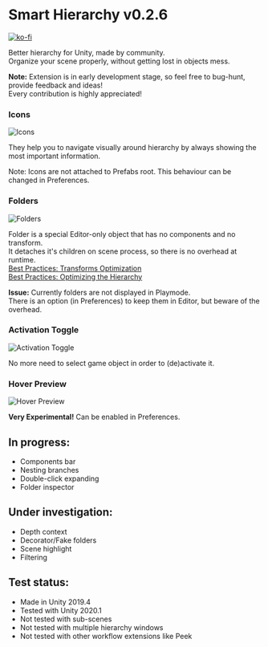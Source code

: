# Smart Hierarchy v0.2.6
[![ko-fi](https://www.ko-fi.com/img/githubbutton_sm.svg)](https://ko-fi.com/L4L02M51R)

Better hierarchy for Unity, made by community.\
Organize your scene properly, without getting lost in objects mess.

**Note:** Extension is in early development stage, so feel free to bug-hunt, provide feedback and ideas!\
Every contribution is highly appreciated!

### Icons
![Icons](https://i.imgur.com/V12LjiY.png)

They help you to navigate visually around hierarchy by always showing the most important information.

Note: Icons are not attached to Prefabs root. This behaviour can be changed in Preferences.

### Folders
![Folders](https://i.imgur.com/SRm9pdB.png)

Folder is a special Editor-only object that has no components and no transform.\
It detaches it's children on scene process, so there is no overhead at runtime.\
[Best Practices: Transforms Optimization](https://unity.com/ru/how-to/best-practices-performance-optimization-unity#transforms) \
[Best Practices: Optimizing the Hierarchy](https://blogs.unity3d.com/ru/2017/06/29/best-practices-from-the-spotlight-team-optimizing-the-hierarchy/)

**Issue:** Currently folders are not displayed in Playmode.\
There is an option (in Preferences) to keep them in Editor, but beware of the overhead.

### Activation Toggle
![Activation Toggle](https://i.imgur.com/nv7aPE5.png)

No more need to select game object in order to (de)activate it.

### Hover Preview
![Hover Preview](https://i.imgur.com/ywnc4Yx.png) 

**Very Experimental!** Can be enabled in Preferences.


## In progress:
* Components bar
* Nesting branches
* Double-click expanding
* Folder inspector

## Under investigation:
* Depth context
* Decorator/Fake folders
* Scene highlight
* Filtering

## Test status:
* Made in Unity 2019.4
* Tested with Unity 2020.1
* Not tested with sub-scenes
* Not tested with multiple hierarchy windows
* Not tested with other workflow extensions like Peek